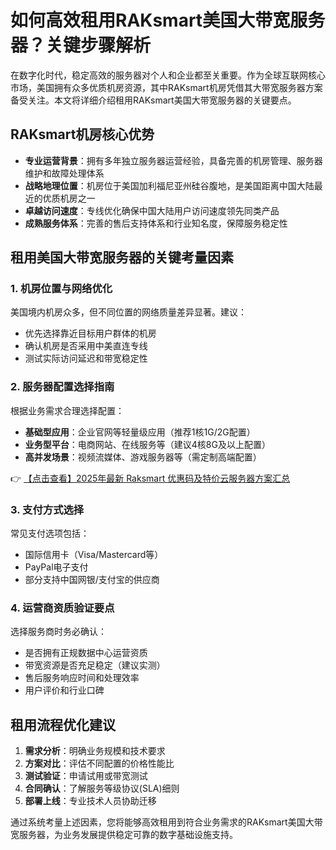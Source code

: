 # 如何高效租用RAKsmart美国大带宽服务器？关键步骤解析

在数字化时代，稳定高效的服务器对个人和企业都至关重要。作为全球互联网核心市场，美国拥有众多优质机房资源，其中RAKsmart机房凭借其大带宽服务器方案备受关注。本文将详细介绍租用RAKsmart美国大带宽服务器的关键要点。

## RAKsmart机房核心优势

- **专业运营背景**：拥有多年独立服务器运营经验，具备完善的机房管理、服务器维护和故障处理体系
- **战略地理位置**：机房位于美国加利福尼亚州硅谷腹地，是美国距离中国大陆最近的优质机房之一
- **卓越访问速度**：专线优化确保中国大陆用户访问速度领先同类产品
- **成熟服务体系**：完善的售后支持体系和行业知名度，保障服务稳定性

## 租用美国大带宽服务器的关键考量因素

### 1. 机房位置与网络优化

美国境内机房众多，但不同位置的网络质量差异显著。建议：
- 优先选择靠近目标用户群体的机房
- 确认机房是否采用中美直连专线
- 测试实际访问延迟和带宽稳定性

### 2. 服务器配置选择指南

根据业务需求合理选择配置：
- **基础型应用**：企业官网等轻量级应用（推荐1核1G/2G配置）
- **业务型平台**：电商网站、在线服务等（建议4核8G及以上配置）
- **高并发场景**：视频流媒体、游戏服务器等（需定制高端配置）

👉 [【点击查看】2025年最新 Raksmart 优惠码及特价云服务器方案汇总](https://bit.ly/raksmart)

### 3. 支付方式选择

常见支付选项包括：
- 国际信用卡（Visa/Mastercard等）
- PayPal电子支付
- 部分支持中国网银/支付宝的供应商

### 4. 运营商资质验证要点

选择服务商时务必确认：
- 是否拥有正规数据中心运营资质
- 带宽资源是否充足稳定（建议实测）
- 售后服务响应时间和处理效率
- 用户评价和行业口碑

## 租用流程优化建议

1. **需求分析**：明确业务规模和技术要求
2. **方案对比**：评估不同配置的价格性能比
3. **测试验证**：申请试用或带宽测试
4. **合同确认**：了解服务等级协议(SLA)细则
5. **部署上线**：专业技术人员协助迁移

通过系统考量上述因素，您将能够高效租用到符合业务需求的RAKsmart美国大带宽服务器，为业务发展提供稳定可靠的数字基础设施支持。
